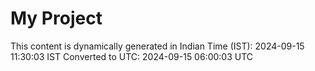 # My Project

This content is dynamically generated in Indian Time (IST): 2024-09-15 11:30:03 IST
Converted to UTC: 2024-09-15 06:00:03 UTC
